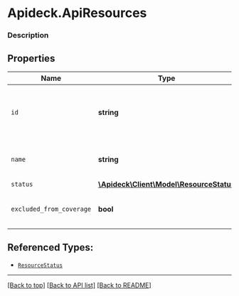 # Apideck.ApiResources

### Description

## Properties
Name | Type | Description | Notes
------------ | ------------- | ------------- | -------------
`id` | **string** | ID of the resource, typically a lowercased version of its name. | [optional] 
`name` | **string** | Name of the resource (plural) | [optional] 
`status` | [**\Apideck\Client\Model\ResourceStatus**](ResourceStatus.md) |  | [optional] 
`excluded_from_coverage` | **bool** | Exclude from mapping coverage | [optional] 





## Referenced Types:


* [`ResourceStatus`](ResourceStatus.md)


---

[[Back to top]](#) [[Back to API list]](../../../../README.md#documentation-for-api-endpoints) [[Back to README]](../../../../README.md)


